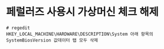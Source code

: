 # 페럴러즈 사용시 가상머신 체크 해제

```shell
# regedit
HKEY_LOCAL_MACHINE\HARDWARE\DESCRIPTION\System 아래 항목의 SystemBiosVersion 값데이터 탭 모두 삭제
```


